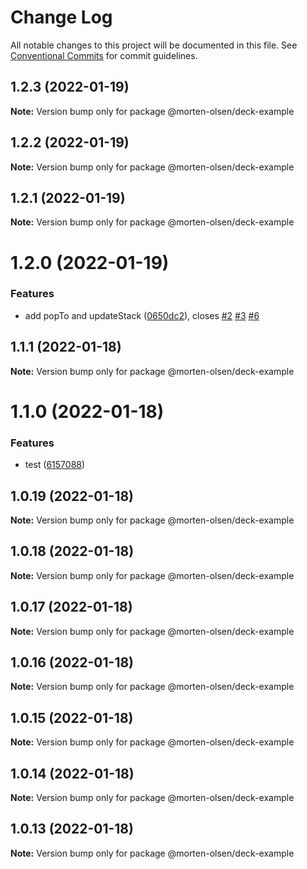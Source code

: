 # Change Log

All notable changes to this project will be documented in this file.
See [Conventional Commits](https://conventionalcommits.org) for commit guidelines.

## 1.2.3 (2022-01-19)

**Note:** Version bump only for package @morten-olsen/deck-example





## 1.2.2 (2022-01-19)

**Note:** Version bump only for package @morten-olsen/deck-example





## 1.2.1 (2022-01-19)

**Note:** Version bump only for package @morten-olsen/deck-example





# 1.2.0 (2022-01-19)


### Features

* add popTo and updateStack ([0650dc2](https://github.com/morten-olsen/deck/commit/0650dc28fe4c3d400e985d1d129ea6634298fbfa)), closes [#2](https://github.com/morten-olsen/deck/issues/2) [#3](https://github.com/morten-olsen/deck/issues/3) [#6](https://github.com/morten-olsen/deck/issues/6)





## 1.1.1 (2022-01-18)

**Note:** Version bump only for package @morten-olsen/deck-example





# 1.1.0 (2022-01-18)


### Features

* test ([6157088](https://github.com/morten-olsen/deck/commit/6157088b19fb758adc124a3411f4e9230a2a7fd7))





## 1.0.19 (2022-01-18)

**Note:** Version bump only for package @morten-olsen/deck-example





## 1.0.18 (2022-01-18)

**Note:** Version bump only for package @morten-olsen/deck-example





## 1.0.17 (2022-01-18)

**Note:** Version bump only for package @morten-olsen/deck-example





## 1.0.16 (2022-01-18)

**Note:** Version bump only for package @morten-olsen/deck-example





## 1.0.15 (2022-01-18)

**Note:** Version bump only for package @morten-olsen/deck-example





## 1.0.14 (2022-01-18)

**Note:** Version bump only for package @morten-olsen/deck-example





## 1.0.13 (2022-01-18)

**Note:** Version bump only for package @morten-olsen/deck-example

